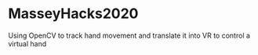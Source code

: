 # MasseyHacks2020
Using OpenCV to track hand movement and translate it into VR to control a  virtual hand
